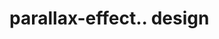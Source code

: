 # parallax-effect.. design                                                                                                                                                                                          

